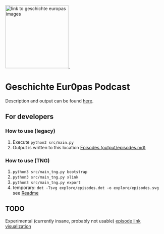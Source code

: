 <a href="https://geschichteeuropas.podigee.io/">
  <img src="https://main.podigee-cdn.net/uploads/u10696/804bb26c-c59e-496d-b961-c2531f60dd76.jpg" alt="link to geschichte europas images" width="200">,
</a>

# Geschichte Eur0pas Podcast

Description and output can be found [here](https://michaelrath-work.github.io/geschichte-eur0pas-podcast/).

## For developers

### How to use (legacy)

1. Execute `python3 src/main.py`
2. Output is written to this location [Episodes (output/episodes.md)](output/episodes.md)

### How to use (TNG)

1. `python3 src/main_tng.py bootstrap`
2. `python3 src/main_tng.py xlink`
3. `python3 src/main_tng.py export`
4. temporary: `dot -Tsvg explore/episodes.dot -o explore/episodes.svg` see [Readme](explore/Readme.md)

## TODO

Experimental (currently insane, probably not usable) [episode link visualization](explore/episodes.svg)


